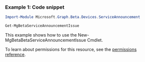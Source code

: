 ### Example 1: Code snippet

```powershellImport-Module Microsoft.Graph.Beta.Devices.ServiceAnnouncement

Get-MgBetaServiceAnnouncementIssue
```
This example shows how to use the New-MgBetaBetaServiceAnnouncementIssue Cmdlet.
To learn about permissions for this resource, see the [permissions reference](/graph/permissions-reference).

